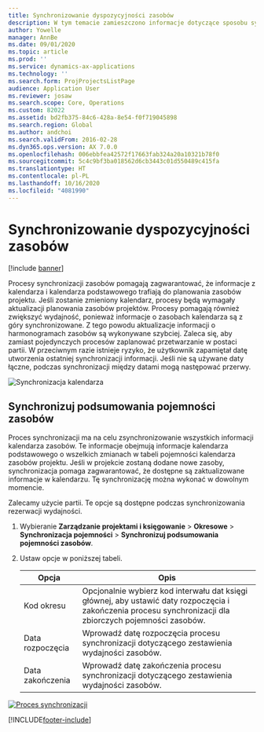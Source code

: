 ```yaml
---
title: Synchronizowanie dyspozycyjności zasobów
description: W tym temacie zamieszczono informacje dotyczące sposobu synchronizowania wydajności zasobu w kalendarzach i projektach.
author: Yowelle
manager: AnnBe
ms.date: 09/01/2020
ms.topic: article
ms.prod: ''
ms.service: dynamics-ax-applications
ms.technology: ''
ms.search.form: ProjProjectsListPage
audience: Application User
ms.reviewer: josaw
ms.search.scope: Core, Operations
ms.custom: 82022
ms.assetid: bd2fb375-84c6-428a-8e54-f0f719045898
ms.search.region: Global
ms.author: andchoi
ms.search.validFrom: 2016-02-28
ms.dyn365.ops.version: AX 7.0.0
ms.openlocfilehash: 006ebbfea42572f17663fab324a20a10321b78f0
ms.sourcegitcommit: 5c4c9bf3ba018562d6cb3443c01d550489c415fa
ms.translationtype: HT
ms.contentlocale: pl-PL
ms.lasthandoff: 10/16/2020
ms.locfileid: "4081990"
---
```

# <a name="synchronize-resource-capacity"></a>Synchronizowanie dyspozycyjności zasobów

[!include [banner](../includes/banner.md)]

Procesy synchronizacji zasobów pomagają zagwarantować, że informacje z kalendarza i kalendarza podstawowego trafiają do planowania zasobów projektu. Jeśli zostanie zmieniony kalendarz, procesy będą wymagały aktualizacji planowania zasobów projektów. Procesy pomagają również zwiększyć wydajność, ponieważ informacje o zasobach kalendarza są z góry synchronizowane. Z tego powodu aktualizacje informacji o harmonogramach zasobów są wykonywane szybciej. Zaleca się, aby zamiast pojedynczych procesów zaplanować przetwarzanie w postaci partii. W przeciwnym razie istnieje ryzyko, że użytkownik zapamiętał datę utworzenia ostatniej synchronizacji informacji. Jeśli nie są używane daty łączne, podczas synchronizacji między datami mogą następować przerwy.

![Synchronizacja kalendarza](./media/projectresourcing04-1024x471.jpg)

## <a name="synchronize-resource-capacity-roll-ups"></a>Synchronizuj podsumowania pojemności zasobów

Proces synchronizacji ma na celu zsynchronizowanie wszystkich informacji kalendarza zasobów. Te informacje obejmują informacje kalendarza podstawowego o wszelkich zmianach w tabeli pojemności kalendarza zasobów projektu. Jeśli w projekcie zostaną dodane nowe zasoby, synchronizacja pomaga zagwarantować, że dostępne są zaktualizowane informacje w kalendarzu. Tę synchronizację można wykonać w dowolnym momencie.

Zalecamy użycie partii. Te opcje są dostępne podczas synchronizowania rezerwacji wydajności.

1. Wybieranie **Zarządzanie projektami i księgowanie** &gt; **Okresowe** &gt; **Synchronizacja pojemności** &gt; **Synchronizuj podsumowania pojemności zasobów**.
2. Ustaw opcje w poniższej tabeli.

    | Opcja      | Opis |
    |-------------|-------------|
    | Kod okresu | Opcjonalnie wybierz kod interwału dat księgi głównej, aby ustawić daty rozpoczęcia i zakończenia procesu synchronizacji dla zbiorczych pojemności zasobów. |
    | Data rozpoczęcia  | Wprowadź datę rozpoczęcia procesu synchronizacji dotyczącego zestawienia wydajności zasobów. |
    | Data zakończenia    | Wprowadź datę zakończenia procesu synchronizacji dotyczącego zestawienia wydajności zasobów. |

[![Proces synchronizacji](./media/projectresourcing09.jpg)](./media/projectresourcing09.jpg)


[!INCLUDE[footer-include](../includes/footer-banner.md)]